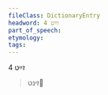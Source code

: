 ```yaml
---
fileClass: DictionaryEntry
headword: זײַט 4
part_of_speech: 
etymology: 
tags: 
---
```

זײַט 4
> זינט